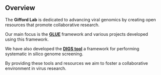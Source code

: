 ## Overview

The **Gifford Lab** is dedicated to advancing viral genomics by creating open resources that promote collaborative research.

Our main focus is the **[GLUE](https://github.com/giffordlabcvr/gluetools)** framework and various projects developed using this framework.

We have also developed the **[DIGS tool](https://github.com/giffordlabcvr/DIGS-tool)** a framework for performing systematic in silico genome screening.

By providing these tools and resources we aim to foster a collaborative environment in virus research.
